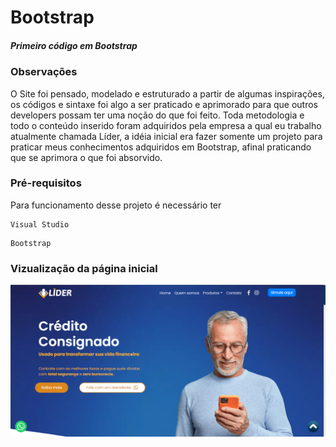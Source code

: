 # Bootstrap

##### Primeiro código em Bootstrap

### Observações

O Site foi pensado, modelado e estruturado a partir de algumas inspirações, os códigos e sintaxe foi algo a ser praticado e aprimorado para que outros developers possam ter uma noção do que foi feito. Toda metodologia e todo o conteúdo inserido foram adquiridos pela empresa a qual eu trabalho atualmente chamada Líder, a idéia inicial era fazer somente um projeto para praticar meus conhecimentos adquiridos em Bootstrap, afinal praticando que se aprimora o que foi absorvido.

### Pré-requisitos

Para funcionamento desse projeto é necessário ter

```
Visual Studio
```

```
Bootstrap
```

### Vizualização da página inicial

![Home Page](https://github.com/BrandsDeveloper/BootstrapLider/blob/main/img/Captura%20de%20tela%202021-12-23%20100921.png)
